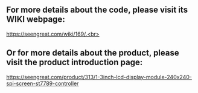## For more details about the code, please visit its WIKI webpage: <br>
https://seengreat.com/wiki/169/.<br> 
## Or for more details about the product, please visit the product introduction page:<br>
https://seengreat.com/product/313/1-3inch-lcd-display-module-240x240-spi-screen-st7789-controller

